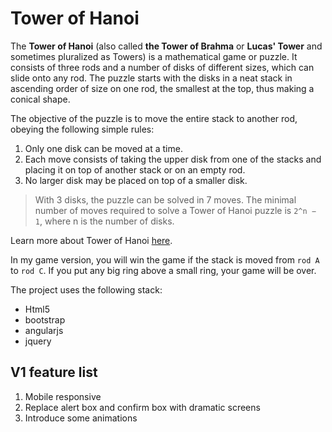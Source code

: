 # Tower of Hanoi

The **Tower of Hanoi** (also called **the Tower of Brahma** or **Lucas' Tower** and sometimes pluralized as Towers) is a mathematical game or puzzle. It consists of three rods and a number of disks of different sizes, which can slide onto any rod. The puzzle starts with the disks in a neat stack in ascending order of size on one rod, the smallest at the top, thus making a conical shape.

The objective of the puzzle is to move the entire stack to another rod, obeying the following simple rules:

1. Only one disk can be moved at a time.
2. Each move consists of taking the upper disk from one of the stacks and placing it on top of another stack or on an empty rod.
3. No larger disk may be placed on top of a smaller disk.

>With 3 disks, the puzzle can be solved in 7 moves. The minimal number of moves required to solve a Tower of Hanoi puzzle is `2^n − 1`, where n is the number of disks.

Learn more about Tower of Hanoi [here](https://en.wikipedia.org/wiki/Tower_of_Hanoi).

In my game version, you will win the game if the stack is moved from `rod A` to `rod C`. If you put any big ring above a small ring, your game will be over.

The project uses the following stack:

* Html5
* bootstrap
* angularjs
* jquery

## V1 feature list

1. Mobile responsive
2. Replace alert box and confirm box with dramatic screens
3. Introduce some animations
